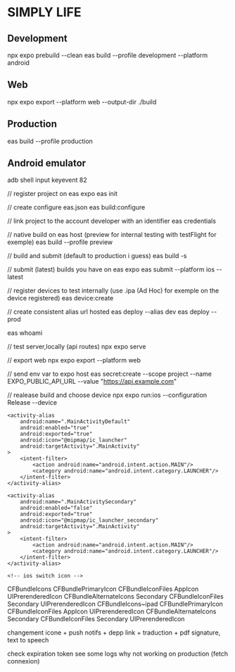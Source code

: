 # SIMPLY LIFE

## Development

npx expo prebuild --clean
eas build --profile development --platform android

## Web

npx expo export --platform web --output-dir ./build

## Production

eas build --profile production

## Android emulator

adb shell input keyevent 82

// register project on eas expo
eas init

// create configure eas.json
eas build:configure

// link project to the account developer with an identifier
eas credentials

// native build on eas host (preview for internal testing with testFlight for exemple)
eas build --profile preview

// build and submit (default to production i guess)
eas build -s

// submit (latest) builds you have on eas expo
eas submit --platform ios --latest

// register devices to test internally (use .ipa (Ad Hoc) for exemple on the device registered)
eas device:create

// create consistent alias url hosted
eas deploy --alias dev
eas deploy --prod

eas whoami

// test server,locally (api routes)
npx expo serve

// export web
npx expo export --platform web

// send env var to expo host
eas secret:create --scope project --name EXPO_PUBLIC_API_URL --value "https://api.example.com"

// realease build and choose device
npx expo run:ios --configuration Release --device

<!-- android switch icon -->
<!-- Default Icon -->

    <activity-alias
    	android:name=".MainActivityDefault"
    	android:enabled="true"
    	android:exported="true"
    	android:icon="@mipmap/ic_launcher"
    	android:targetActivity=".MainActivity"
    >
    	<intent-filter>
    		<action android:name="android.intent.action.MAIN"/>
    		<category android:name="android.intent.category.LAUNCHER"/>
    	</intent-filter>
    </activity-alias>

<!-- Secondary Icon -->

    <activity-alias
    	android:name=".MainActivitySecondary"
    	android:enabled="false"
    	android:exported="true"
    	android:icon="@mipmap/ic_launcher_secondary"
    	android:targetActivity=".MainActivity"
    >
    	<intent-filter>
    		<action android:name="android.intent.action.MAIN"/>
    		<category android:name="android.intent.category.LAUNCHER"/>
    	</intent-filter>
    </activity-alias>

    <!-- ios switch icon -->
  <key>CFBundleIcons</key>
  <dict>
    <key>CFBundlePrimaryIcon</key>
    <dict>
      <key>CFBundleIconFiles</key>
      <array>
        <string>AppIcon</string>
      </array>
			<key>UIPrerenderedIcon</key>
			<false/>
    </dict>
    <key>CFBundleAlternateIcons</key>
    <dict>
      <key>Secondary</key>
      <dict>
        <key>CFBundleIconFiles</key>
        <array>
          <string>Secondary</string>
        </array>
				<key>UIPrerenderedIcon</key>
				<false/>
      </dict>
    </dict>
  </dict>
  <key>CFBundleIcons~ipad</key>
  <dict>
    <key>CFBundlePrimaryIcon</key>
    <dict>
      <key>CFBundleIconFiles</key>
      <array>
        <string>AppIcon</string>
      </array>
      <key>UIPrerenderedIcon</key>
      <false/>
    </dict>
    <key>CFBundleAlternateIcons</key>
    <dict>
      <key>Secondary</key>
      <dict>
        <key>CFBundleIconFiles</key>
        <array>
          <string>Secondary</string>
        </array>
        <key>UIPrerenderedIcon</key>
        <false/>
      </dict>
    </dict>
  </dict>


changement icone + push notifs + depp link + traduction + pdf signature, text to speech


check expiration token
see some logs why not working on production (fetch connexion)
